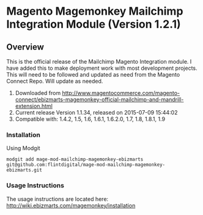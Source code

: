 # Magento Magemonkey Mailchimp Integration Module (Version 1.2.1)

## Overview
This is the official release of the Mailchimp Magento Integration module. I have added this to make deployment work with most development projects. This will need to be followed and updated as need from the Magento Connect Repo. Will update as needed.

1. Downloaded from http://www.magentocommerce.com/magento-connect/ebizmarts-magemonkey-official-mailchimp-and-mandrill-extension.html
2. Current release Version 1.1.34, released on 2015-07-09 15:44:02
3. Compatible with: 1.4.2, 1.5, 1.6, 1.6.1, 1.6.2.0, 1.7, 1.8, 1.8.1, 1.9

### Installation
Using Modgit

`modgit add mage-mod-mailchimp-magemonkey-ebizmarts git@github.com:flintdigital/mage-mod-mailchimp-magemonkey-ebizmarts.git`

### Usage Instructions
The usage instructions are located here: http://wiki.ebizmarts.com/magemonkey/installation
